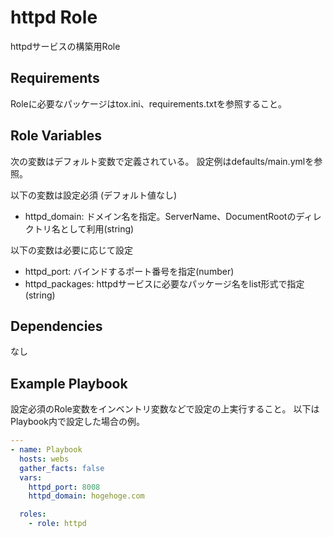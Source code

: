 httpd Role
=========

httpdサービスの構築用Role

Requirements
------------

Roleに必要なパッケージはtox.ini、requirements.txtを参照すること。

Role Variables
--------------

次の変数はデフォルト変数で定義されている。
設定例はdefaults/main.ymlを参照。

以下の変数は設定必須 (デフォルト値なし)

- httpd_domain: ドメイン名を指定。ServerName、DocumentRootのディレクトリ名として利用(string)

以下の変数は必要に応じて設定

- httpd_port: バインドするポート番号を指定(number)
- httpd_packages: httpdサービスに必要なパッケージ名をlist形式で指定(string)


Dependencies
------------

なし

Example Playbook
----------------

設定必須のRole変数をインベントリ変数などで設定の上実行すること。
以下はPlaybook内で設定した場合の例。

```yaml
---
- name: Playbook
  hosts: webs
  gather_facts: false
  vars:
    httpd_port: 8008
    httpd_domain: hogehoge.com

  roles:
    - role: httpd

```

